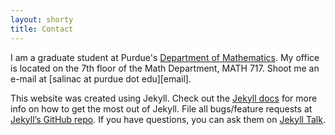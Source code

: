 ```yaml
---
layout: shorty
title: Contact
---
```


I am a graduate student at Purdue's
[Department of Mathematics](www.math.purdue.edu). My office is located on
the 7th floor of the Math Department, MATH 717. Shoot me an e-mail at
[salinac at purdue dot edu][email].

This website was created using Jekyll. Check out the
[Jekyll docs][jekyll-docs] for more info on how to get the most out of
Jekyll. File all bugs/feature requests at
[Jekyll’s GitHub repo][jekyll-gh]. If you have questions, you can ask them
on [Jekyll Talk][jekyll-talk].

[jekyll-docs]: http://jekyllrb.com/docs/home
[jekyll-gh]:   https://github.com/jekyll/jekyll
[jekyll-talk]: https://talk.jekyllrb.com/
